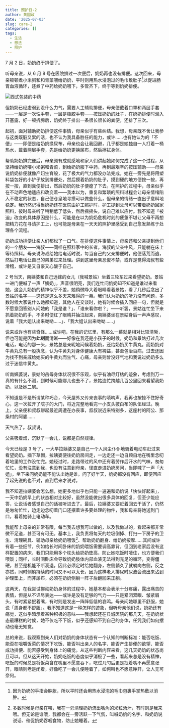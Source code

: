 ```yaml
---
title: 照护日-2
author: 黄国政
date: '2025-07-03'
slug: care-2
categories: []
tags:
  - 生活
  - 想法
  - 照护
---
```


<!--more-->

7 月 2 日，奶奶终于排便了。

听母亲说，从 6 月 8 号在医院排过一次便后，奶奶再也没有排便。这次回来，母亲顿顿煮小米粥和和青菜喂给奶奶，平时则用热水浸泡过的毛巾敷肚子[^1]以促进肠胃血液循环，还煮了中药给奶奶喂下，多管齐下，终于等到奶奶排便。

[^1]: 因为奶奶的手指会肿胀，所以平时还会用热水浸泡的毛巾包裹手掌热敷以消肿。

![西式包装的中药](https://cdn.jsdelivr.net/gh/residualsun1/blog-static/images/2025/07/07-04-01.jpg)

但奶奶已经虚弱到没什么力气，需要人工辅助排便，母亲便戴着口罩和两层手套——一层是一次性手套，一层是橡胶手套——按压奶奶的肚子，在奶奶排便时滴入开塞露，好一顿折腾后，奶奶终于排出一条很长很长的粪便，还排了三次。

起初，面对辅助奶奶排便这件事情，母亲似乎有些纠结。我想，母亲既不舍让我参与这类既脏又累的活，也不认为我具备胜任的能力，或许……也有她认为的「不便」——即便是给奶奶换尿布，母亲也会让我回避，几乎都是她独自一人打着一桶热水，戴着两层手套，先是给奶奶更换尿布，然后擦拭身体。

帮助奶奶排完便后，母亲颇有成就感地和家人们讲起她如何完成了这一个过程，从坚持给奶奶喂小米粥和青菜，到给奶奶服下中药，再到最艰辛的按压辅助——母亲说奶奶排便就像产妇生育般，花了极大的气力都没办法完成，她在一旁先是将用塑料袋包好的小铲子放到排便处，然后摸着奶奶的肚子，摸到硬的地方便按一按，再按一按，直到粪便排出，然后奶奶的肚子便瘪了下去。在照护的过程中，母亲似乎在不动声色地适应和改变着——我本以为，重复和繁琐的照料过程会让母亲情绪陷入不稳定的状态，自己便仓皇地寻摸可以做些什么，但母亲的情绪一直出乎意料地稳定。我仍然记得当奶奶还在医院由护工照护时，护工提到父母可以带着奶奶回家照料，彼时母亲听了稍稍低了低头，然后摇摇头，说自己难以应付。我不知道「被迫」改变的具体原因是什么，可能是在以为奶奶危机时刻的疲惫不堪让父母不再想把精力花在寻请护工上，也可能是母亲在一天天的照护里感受到自己愈发熟练于处理各个流程。

奶奶成功排便让亲人们都松了一口气。在排便这件事情上，母亲还和父亲提到他们的一个朋友——海叔——同样在照料家中的长者。海叔的父亲中风，只能躺在床上等待照料。母亲说海叔给她给电话时说，每当自己的父亲排便时，他便落荒而逃，然后打电话让自己的弟弟过来处理。讲到这里母亲忍俊不禁，或许是觉得海叔有些滑稽，或许是又自豪又心酸于自己。

2 号当天，南姨婆和自己远嫁的女儿（我喊景姑）坐着三轮车过来看望奶奶。景姑一进门便喊了一声「姨奶」，声音很明亮，我们连忙问奶奶知不知道是谁过来看她，这会儿奶奶的精神似乎不差，她稍微睁大着眼睛看着景姑，看了几秒后念出了景姑的名字——这还是这么多天来难得的一幕。我们认为奶奶的听力没有问题，多数时候大家说什么她都知道，其他人在交谈时，她有时候会插入回应一句，但就是不愿意回答别人问她的「我是谁？」、「谁来看你啦？」——听罢，景姑连忙坐下来抓着奶奶的手，不多时便红了眼睛并抽泣起来，南姨婆坐在景姑身后一声声感叹，说着「我大姐认出来哋呦……」、「我大姐认出来哋呦……」

说来或许也有些奇怪……或许吧，在我的记忆里，有那么一幕就是相对比较清晰，但也可能是因为**此刻**而清晰——好像在我还是小孩子的时候，奶奶和景姑打过几次电话，电话的那一头，景姑总是亲昵地问候着奶奶，还给奶奶买牛黄丸。而奶奶对牛黄丸总有一股执念，认为牛黄丸对身体健康大有裨益，甚至包治百病，过去还因为找不到亲戚给她买的牛黄丸而生气、心痛，母亲则曾没好气地和我说过奶奶多么过于迷信牛黄丸。

听南姨婆说，景姑的岳母身体状况很不乐观，似乎有油尽灯枯的迹象，考虑到万一真的有什么不测，到时候可能哪儿也去不了，景姑连忙跨越几百公里回来看望我奶奶，以及她二舅。

不知道是不是所谓某种巧合，今天屋外又传来丧事的唢呐声，我再也按捺不住好奇心，这一次拉开了院子的大门，将近完整地看完一小支头披白布的队伍经过。晚上，父亲便和叔叔聊起最近周遭在办丧事，叔叔说近来特别多，这座村的阿公、那条村的阿婆……

天气热了。叔叔说。

父亲吸着烟，沉默了一会儿，说都是自然规律。

今天已经是 3 号了，一大早拉姨婆又是自己一个人风尘仆仆地骑着电动车赶过来看望奶奶。摘下草帽，拉姨婆便往奶奶房间走，一边走还一边自顾自地在嘴里念叨着地里的工作没忙完。她经过时，走路带过的风中还有着劳作后汗水的气味，匆匆忙忙，没有注意到我，也没有注意到母亲，径直走进奶奶房间，当即喊了一声「大姐」，坐下来问奶奶能不能认出她是谁。问了好半天，奶奶都没有回应，即便回应了起先说的也不对，直到后来才说对。

我不知道拉姨婆会怎么想，她更多地似乎也只能一遍遍和奶奶说「快快好起来」，一天中奶奶早上的状态相对比较好，虽然没能做出很多具体的回复，但至少能应答，让说话者感觉自己的话被听进去了。最后，拉姨婆又要赶着回去干活了，仍然是匆匆忙忙，边走边念叨着门口还摆着许多要处理的物件，我和母亲将她送到门口，看着她骑上电动车。

我能帮上母亲的非常有限，每当我去想我可以做的，以及我做过的，看起来都非常微不足道，甚至可有可无。基本上，我负责将每天的垃圾倒掉、打扫一下房子的卫生、清理碗具、辅助母亲给奶奶喂饭[^2]、帮助奶奶翻身、给奶奶按摩……其间或许有着一些细节，例如给长时间卧床的奶奶喂饭需要调高靠背，但回到老家后没有这样配置的病床，我们只能用多个枕头给奶奶垫高，防止她吃饭时噎住，也方便我们喂饭；同样，长时间卧床会导致奶奶肢体内部血液无法得到充足的循环，变得僵硬，甚至是机能不断衰退，因此必须定时给她翻身，左侧躺久了就躺向右侧，反之亦然，同时侧躺持续的时间又不可以太长，因为这样老人排尿时尿液会流出来沾到护理垫上，而非尿布，必须在奶奶侧躺一阵子后翻回来正躺。

[^2]: 多数时候是母亲在喂，我在一旁清理奶奶流出嘴角的米粒汤汁，有时则是我来喂。但无论是谁喂，我都会在一旁活跃一下气氛，叫喊奶奶的名字、和奶奶说说话、催促奶奶吞咽食物，防止她睡着。

这两天，在我尝试挪动奶奶身体的过程中，她基本都会表示十分疼痛，露出痛苦的表情，但是从不详尽表达——或许是没有足够的气力——只是紧闭双眼、皱紧眉头，有时紧紧抿着嘴，有时则是发出一阵阵低低的哀鸣。母亲问她哪里不舒服，她说「周身都不舒服」。我不知道这是一种怎样的迹象，但听母亲他们说，奶奶还有痛觉，这似乎暗示着某种积极的意味——我想起还在县城医院的那几天，在奶奶状态最糟糕的时候，她不仅吃不下饭，似乎还感知不到自己的身体，任凭我们如何摆动也毫无知觉。

总的来说，我观察到亲人们对奶奶的身体状态有一个认知的判断标准：能否吃饭、能否在咀嚼饭菜的情况下吃饭、能否叫出亲人的名字、能否产生排便的欲望、能否成功排便、能否感受到身体上的痛觉。从这些判断内容来看，这几天奶奶的状态尚且可以。但从这天开始，奶奶吃饭的态度似乎消极了一些，看起来总是没有精神，吃饭的时候总是将饭菜含在嘴里不愿意吞下，吃过几勺后更是抿着嘴不再愿意张开，眼睛则老是闭着，好像吃了一会儿便睡着了，如何叫也不愿意睁开，让人无可奈何。